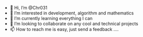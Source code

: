- 👋 Hi, I’m @Chr031
- 👀 I’m interested in development, algorithm and mathematics
- 🌱 I’m currently learning everything I can
- 💞️ I’m looking to collaborate on any cool and technical projects 
- 📫 How to reach me is easy, just send a feedback ....

<!---
Chr031/Chr031 is a ✨ special ✨ repository because its `README.md` (this file) appears on your GitHub profile.
You can click the Preview link to take a look at your changes.
--->
